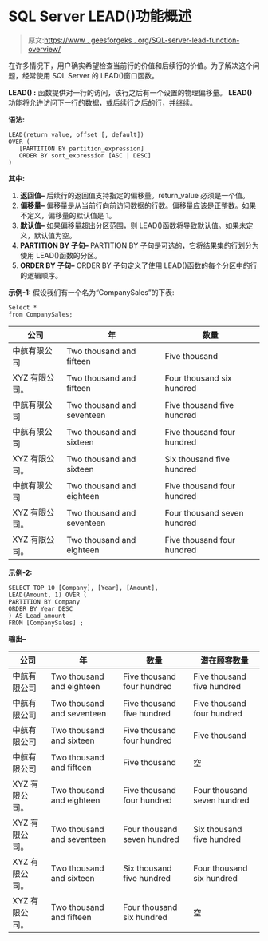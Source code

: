 # SQL Server LEAD()功能概述

> 原文:[https://www . geesforgeks . org/SQL-server-lead-function-overview/](https://www.geeksforgeeks.org/sql-server-lead-function-overview/)

在许多情况下，用户确实希望检查当前行的价值和后续行的价值。为了解决这个问题，经常使用 SQL Server 的 LEAD()窗口函数。

**LEAD() :**
函数提供对一行的访问，该行之后有一个设置的物理偏移量。 **LEAD()** 功能将允许访问下一行的数据，或后续行之后的行，并继续。

**语法:**

```
LEAD(return_value, offset [, default])  
OVER (
   [PARTITION BY partition_expression]
   ORDER BY sort_expression [ASC | DESC]
)
```

**其中:**

1.  **返回值–**
    后续行的返回值支持指定的偏移量。return_value 必须是一个值。
2.  **偏移量–**
    偏移量是从当前行向前访问数据的行数。偏移量应该是正整数。如果不定义，偏移量的默认值是 1。
3.  **默认值–**
    如果偏移量超出分区范围，则 LEAD()函数将导致默认值。如果未定义，默认值为空。
4.  **PARTITION BY 子句–**
    PARTITION BY 子句是可选的，它将结果集的行划分为使用 LEAD()函数的分区。
5.  **ORDER BY 子句–**
    ORDER BY 子句定义了使用 LEAD()函数的每个分区中的行的逻辑顺序。

**示例-1:**
假设我们有一个名为“CompanySales”的下表:

```
Select * 
from CompanySales;

```

| 公司 | 年 | 数量 |
| --- | --- | --- |
| 中航有限公司 | Two thousand and fifteen | Five thousand |
| XYZ 有限公司。 | Two thousand and fifteen | Four thousand six hundred |
| 中航有限公司 | Two thousand and seventeen | Five thousand five hundred |
| 中航有限公司 | Two thousand and sixteen | Five thousand four hundred |
| XYZ 有限公司。 | Two thousand and sixteen | Six thousand five hundred |
| 中航有限公司 | Two thousand and eighteen | Five thousand four hundred |
| XYZ 有限公司。 | Two thousand and seventeen | Four thousand seven hundred |
| XYZ 有限公司。 | Two thousand and eighteen | Five thousand four hundred |

**示例-2:**

```
SELECT TOP 10 [Company], [Year], [Amount],
LEAD(Amount, 1) OVER (
PARTITION BY Company
ORDER BY Year DESC
) AS Lead_amount
FROM [CompanySales] ;

```

**输出–**

| 公司 | 年 | 数量 | 潜在顾客数量 |
| --- | --- | --- | --- |
| 中航有限公司 | Two thousand and eighteen | Five thousand four hundred | Five thousand five hundred |
| 中航有限公司 | Two thousand and seventeen | Five thousand five hundred | Five thousand four hundred |
| 中航有限公司 | Two thousand and sixteen | Five thousand four hundred | Five thousand |
| 中航有限公司 | Two thousand and fifteen | Five thousand | 空 |
| XYZ 有限公司。 | Two thousand and eighteen | Five thousand four hundred | Four thousand seven hundred |
| XYZ 有限公司。 | Two thousand and seventeen | Four thousand seven hundred | Six thousand five hundred |
| XYZ 有限公司。 | Two thousand and sixteen | Six thousand five hundred | Four thousand six hundred |
| XYZ 有限公司。 | Two thousand and fifteen | Four thousand six hundred | 空 |